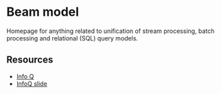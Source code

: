 # Beam model 

Homepage for anything related to unification of stream processing, batch processing 
and relational (SQL) query models. 

## Resources

* [Info Q](http://www.infoq.com/presentations/sql-streaming)
* [InfoQ slide](https://s.apache.org/streaming-sql-qcon-london)